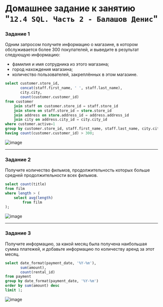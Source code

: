 # Домашнее задание к занятию "`12.4 SQL. Часть 2 - Балашов Денис`"
   
### Задание 1
Одним запросом получите информацию о магазине, в котором обслуживается более 300 покупателей, и выведите в результат следующую информацию:

- фамилия и имя сотрудника из этого магазина;
- город нахождения магазина;
- количество пользователей, закреплённых в этом магазине.

```sql
select customer.store_id,
	   concat(staff.first_name, ' ', staff.last_name),
	   city.city,
	   count(customer.customer_id)       
from customer
	join staff on customer.store_id = staff.store_id
	join store on staff.store_id = store.store_id
	join address on store.address_id = address.address_id
   	join city on address.city_id = city.city_id
where customer.active=1 
group by customer.store_id, staff.first_name, staff.last_name, city.city
having count(customer.customer_id) > 300;
```
![image](https://user-images.githubusercontent.com/117297288/221174935-bf88bca7-21b2-4989-b04f-2dc57dc7e457.png)



---

### Задание 2
Получите количество фильмов, продолжительность которых больше средней продолжительности всех фильмов.

```sql
select count(title)
from film
where length > (
	select avg(length)
    	from film
);
```
![image](https://user-images.githubusercontent.com/117297288/221138679-c035a9dd-2951-401e-a919-5eaa2bcb3658.png)


---
### Задание 3
Получите информацию, за какой месяц была получена наибольшая сумма платежей, и добавьте информацию по количеству аренд за этот месяц.

```sql
select date_format(payment_date, '%Y-%m'),
	   sum(amount),
       count(rental_id)
from payment
group by date_format(payment_date, '%Y-%m')
order by sum(amount) desc
limit 1;
```
![image](https://user-images.githubusercontent.com/117297288/221138593-4eea400e-8e4c-469d-9c46-74f788d627cc.png)

